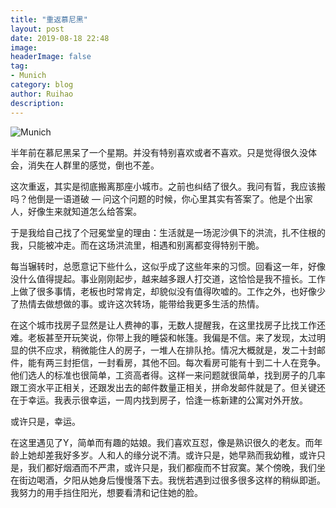 ```yaml
---
title: "重返慕尼黑"
layout: post
date: 2019-08-18 22:48
image: 
headerImage: false
tag:
- Munich
category: blog
author: Ruihao
description: 
---
```


<div class="breaker"></div>

![Munich](https://github.com/ruihqiu/ruihqiu.github.io/blob/master/assets/images/Munich.jpg)

半年前在慕尼黑呆了一个星期。并没有特别喜欢或者不喜欢。只是觉得很久没体会，消失在人群里的感觉，倒也不差。

这次重返，其实是彻底搬离那座小城市。之前也纠结了很久。我问有晢，我应该搬吗？他倒是一语道破 — 问这个问题的时候，你心里其实有答案了。他是个出家人，好像生来就知道怎么给答案。

于是我给自己找了个冠冕堂皇的理由：生活就是一场泥沙俱下的洪流，扎不住根的我，只能被冲走。而在这场洪流里，相遇和别离都变得特别干脆。

每当辗转时，总愿意记下些什么，这似乎成了这些年来的习惯。回看这一年，好像没什么值得提起。事业刚刚起步，越来越多跟人打交道，这恰恰是我不擅长。工作上做了很多事情，老板也时常肯定，却貌似没有值得吹嘘的。工作之外，也好像少了热情去做想做的事。或许这次转场，能带给我更多生活的热情。

在这个城市找房子显然是让人费神的事，无数人提醒我，在这里找房子比找工作还难。老板甚至开玩笑说，你带上我的睡袋和帐篷。我偏是不信。来了发现，太过明显的供不应求，稍微能住人的房子，一堆人在排队抢。情况大概就是，发二十封邮件，能有两三封拒信，一封看房，其他不回。每次看房可能有十到二十人在竞争。他们选人的标准也很简单，工资高者得。这样一来问题就很简单，找到房子的几率跟工资水平正相关，还跟发出去的邮件数量正相关，拼命发邮件就是了。但关键还在于幸运。我表示很幸运，一周内找到房子，恰逢一栋新建的公寓对外开放。

或许只是，幸运。

在这里遇见了Y，简单而有趣的姑娘。我们喜欢互怼，像是熟识很久的老友。而年龄上她却差我好多岁。人和人的缘分说不清。或许只是，她早熟而我幼稚，或许只是，我们都好烟酒而不严肃，或许只是，我们都瘦而不甘寂寞。某个傍晚，我们坐在街边喝酒，夕阳从她身后慢慢落下去。我恍若遇到过很多很多这样的稍纵即逝。我努力的用手挡住阳光，想要看清和记住她的脸。

<div class="breaker"></div>